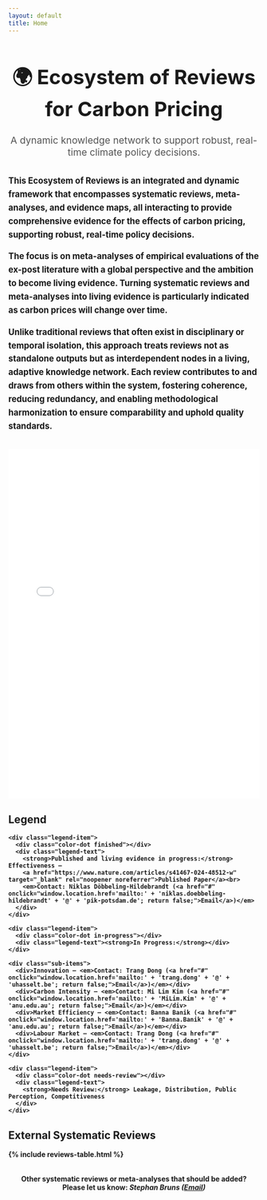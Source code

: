 ```yaml
---
layout: default
title: Home
---
```


<div class="header-container" style="text-align: center; margin-top: 2rem;">
  <h1 style="font-size: 2.5rem; font-weight: bold;">🌍 Ecosystem of Reviews for Carbon Pricing</h1>
  <p style="font-size: 1.2rem; color: #555; max-width: 800px; margin: auto;">
    A dynamic knowledge network to support robust, real-time climate policy decisions.
  </p>
</div>

<div style="max-width: 900px; margin: 2rem auto; line-height: 1.6; font-size: 1.05rem;">
  <p>
    <strong>This Ecosystem of Reviews is an integrated and dynamic framework that encompasses systematic reviews, meta-analyses, and evidence maps, all interacting to provide comprehensive evidence for the effects of carbon pricing, supporting robust, real-time policy decisions.
  </p>

  <p>
    The focus is on meta-analyses of empirical evaluations of the ex-post literature with a global perspective and the ambition to become living evidence. Turning systematic reviews and meta-analyses into living evidence is particularly indicated as carbon prices will change over time.
  </p>

  <p>
    Unlike traditional reviews that often exist in disciplinary or temporal isolation, this approach treats reviews not as standalone outputs but as interdependent nodes in a living, adaptive knowledge network. Each review contributes to and draws from others within the system, fostering coherence, reducing redundancy, and enabling methodological harmonization to ensure comparability and uphold quality standards.
  </p>
  
</div>

<!-- Embedded Graph -->
<div class="graph-container">
  <iframe src="/ecosystem-reviews/carbon_pricing_graph.html" width="100%" height="700" title="Carbon Pricing Graph" style="border: none;"></iframe>
</div>

<!-- Main Content Wrapper -->
<div class="stacked-container">

  <!-- Legend Section -->
  <div class="legend-box">
    <h2>Legend</h2>

    <div class="legend-item">
      <div class="color-dot finished"></div>
      <div class="legend-text">
        <strong>Published and living evidence in progress:</strong> Effectiveness –  
        <a href="https://www.nature.com/articles/s41467-024-48512-w" target="_blank" rel="noopener noreferrer">Published Paper</a><br>
        <em>Contact: Niklas Döbbeling-Hildebrandt (<a href="#" onclick="window.location.href='mailto:' + 'niklas.doebbeling-hildebrandt' + '@' + 'pik-potsdam.de'; return false;">Email</a>)</em>
      </div>
    </div>

    <div class="legend-item">
      <div class="color-dot in-progress"></div>
      <div class="legend-text"><strong>In Progress:</strong></div>
    </div>

    <div class="sub-items">
      <div>Innovation – <em>Contact: Trang Dong (<a href="#" onclick="window.location.href='mailto:' + 'trang.dong' + '@' + 'uhasselt.be'; return false;">Email</a>)</em></div>
      <div>Carbon Intensity – <em>Contact: Mi Lim Kim (<a href="#" onclick="window.location.href='mailto:' + 'MiLim.Kim' + '@' + 'anu.edu.au'; return false;">Email</a>)</em></div>
      <div>Market Efficiency – <em>Contact: Banna Banik (<a href="#" onclick="window.location.href='mailto:' + 'Banna.Banik' + '@' + 'anu.edu.au'; return false;">Email</a>)</em></div>
      <div>Labour Market – <em>Contact: Trang Dong (<a href="#" onclick="window.location.href='mailto:' + 'trang.dong' + '@' + 'uhasselt.be'; return false;">Email</a>)</em></div>
    </div>

    <div class="legend-item">
      <div class="color-dot needs-review"></div>
      <div class="legend-text">
        <strong>Needs Review:</strong> Leakage, Distribution, Public Perception, Competitiveness
      </div>
    </div>
  </div>

  <!-- Table Section -->
  <div class="table-container">
    <h2>External Systematic Reviews</h2>
    {% include reviews-table.html %}
  </div>

  <!-- Contribution Call -->
  <div class="contribute-note" style="text-align: center; margin-top: 2rem;">
    <p>
      <strong>
        Other systematic reviews or meta-analyses that should be added?<br>
        Please let us know:
      </strong>
      <em>
        Stephan Bruns (<a href="#" onclick="window.location.href='mailto:' + 'stephan.bruns' + '@' + 'uhasselt.be'; return false;">Email</a>)
      </em>
    </p>
  </div>

</div>
